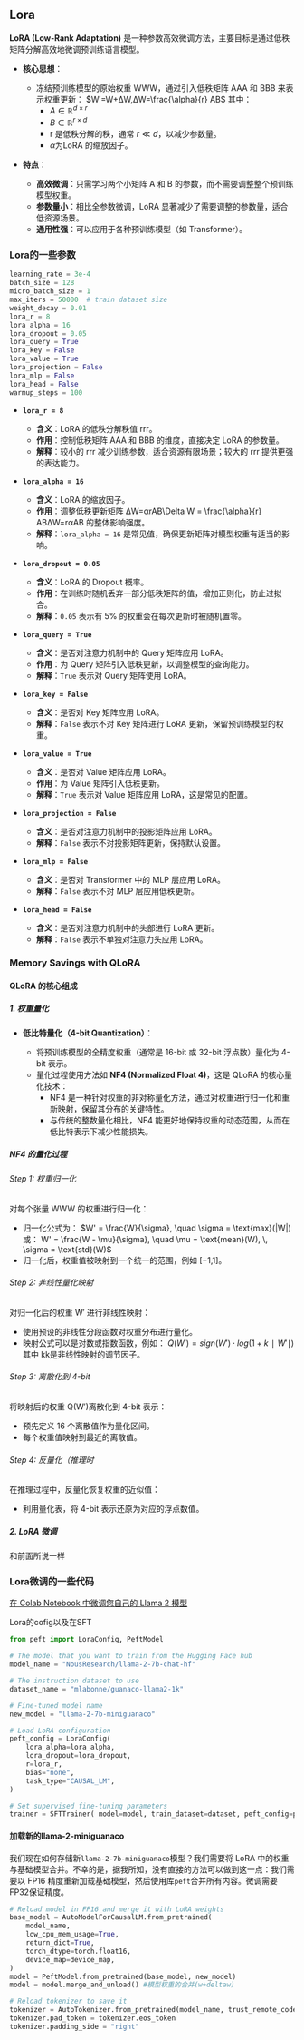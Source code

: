 ## Lora
**LoRA (Low-Rank Adaptation)** 是一种参数高效微调方法，主要目标是通过低秩矩阵分解高效地微调预训练语言模型。
- **核心思想**：
    
    - 冻结预训练模型的原始权重 WWW，通过引入低秩矩阵 AAA 和 BBB 来表示权重更新： $W′=W+ΔW,ΔW=\frac{\alpha}{r} AB$ 其中：
        - $A \in \mathbb{R}^{d \times r}$
        - $B \in \mathbb{R}^{r \times d}$
        - r 是低秩分解的秩，通常 $r \ll d$，以减少参数量。
        - $\alpha$为LoRA 的缩放因子。
- **特点**：
    
    - **高效微调**：只需学习两个小矩阵 A 和 B 的参数，而不需要调整整个预训练模型权重。
    - **参数量小**：相比全参数微调，LoRA 显著减少了需要调整的参数量，适合低资源场景。
    - **通用性强**：可以应用于各种预训练模型（如 Transformer）。

### Lora的一些参数
```python
learning_rate = 3e-4
batch_size = 128
micro_batch_size = 1
max_iters = 50000  # train dataset size
weight_decay = 0.01
lora_r = 8
lora_alpha = 16
lora_dropout = 0.05
lora_query = True
lora_key = False
lora_value = True
lora_projection = False
lora_mlp = False
lora_head = False
warmup_steps = 100
```
- **`lora_r = 8`**
    
    - **含义**：LoRA 的低秩分解秩值 rrr。
    - **作用**：控制低秩矩阵 AAA 和 BBB 的维度，直接决定 LoRA 的参数量。
    - **解释**：较小的 rrr 减少训练参数，适合资源有限场景；较大的 rrr 提供更强的表达能力。
- **`lora_alpha = 16`**
    
    - **含义**：LoRA 的缩放因子。
    - **作用**：调整低秩更新矩阵 ΔW=αrAB\Delta W = \frac{\alpha}{r} ABΔW=rα​AB 的整体影响强度。
    - **解释**：`lora_alpha = 16` 是常见值，确保更新矩阵对模型权重有适当的影响。
- **`lora_dropout = 0.05`**
    
    - **含义**：LoRA 的 Dropout 概率。
    - **作用**：在训练时随机丢弃一部分低秩矩阵的值，增加正则化，防止过拟合。
    - **解释**：`0.05` 表示有 5% 的权重会在每次更新时被随机置零。
- **`lora_query = True`**
    
    - **含义**：是否对注意力机制中的 Query 矩阵应用 LoRA。
    - **作用**：为 Query 矩阵引入低秩更新，以调整模型的查询能力。
    - **解释**：`True` 表示对 Query 矩阵使用 LoRA。
- **`lora_key = False`**
    
    - **含义**：是否对 Key 矩阵应用 LoRA。
    - **解释**：`False` 表示不对 Key 矩阵进行 LoRA 更新，保留预训练模型的权重。
- **`lora_value = True`**
    
    - **含义**：是否对 Value 矩阵应用 LoRA。
    - **作用**：为 Value 矩阵引入低秩更新。
    - **解释**：`True` 表示对 Value 矩阵应用 LoRA，这是常见的配置。
- **`lora_projection = False`**
    
    - **含义**：是否对注意力机制中的投影矩阵应用 LoRA。
    - **解释**：`False` 表示不对投影矩阵更新，保持默认设置。
- **`lora_mlp = False`**
    
    - **含义**：是否对 Transformer 中的 MLP 层应用 LoRA。
    - **解释**：`False` 表示不对 MLP 层应用低秩更新。
- **`lora_head = False`**

    - **含义**：是否对注意力机制中的头部进行 LoRA 更新。
    - **解释**：`False` 表示不单独对注意力头应用 LoRA。

### Memory Savings with QLoRA
#### QLoRA 的核心组成

##### **1. 权重量化**

- **低比特量化（4-bit Quantization）**：
    
    - 将预训练模型的全精度权重（通常是 16-bit 或 32-bit 浮点数）量化为 4-bit 表示。
    - 量化过程使用方法如 **NF4 (Normalized Float 4)**，这是 QLoRA 的核心量化技术：
        - NF4 是一种针对权重的非对称量化方法，通过对权重进行归一化和重新映射，保留其分布的关键特性。
        - 与传统的整数量化相比，NF4 能更好地保持权重的动态范围，从而在低比特表示下减少性能损失。
##### NF4 的量化过程


###### Step 1: 权重归一化

对每个张量 WWW 的权重进行归一化：

- 归一化公式为： $W' = \frac{W}{\sigma}, \quad \sigma = \text{max}(|W|)或： W' = \frac{W - \mu}{\sigma}, \quad \mu = \text{mean}(W), \, \sigma = \text{std}(W)$
- 归一化后，权重值被映射到一个统一的范围，例如 [−1,1]。

###### Step 2: 非线性量化映射

对归一化后的权重 W′ 进行非线性映射：

- 使用预设的非线性分段函数对权重分布进行量化。
- 映射公式可以是对数或指数函数，例如： $Q(W')=sign(W')⋅log(1+k∣W'∣)$ 其中 kk是非线性映射的调节因子。

###### Step 3: 离散化到 4-bit

将映射后的权重 Q(W′)离散化到 4-bit 表示：

- 预先定义 16 个离散值作为量化区间。
- 每个权重值映射到最近的离散值。

###### Step 4: 反量化（推理时

在推理过程中，反量化恢复权重的近似值：

- 利用量化表，将 4-bit 表示还原为对应的浮点数值。

##### **2. LoRA 微调**
和前面所说一样


### Lora微调的一些代码
[在 Colab Notebook 中微调您自己的 Llama 2 模型](https://mlabonne.github.io/blog/posts/Fine_Tune_Your_Own_Llama_2_Model_in_a_Colab_Notebook.html)

Lora的cofig以及在SFT
```python
from peft import LoraConfig, PeftModel

# The model that you want to train from the Hugging Face hub
model_name = "NousResearch/llama-2-7b-chat-hf"

# The instruction dataset to use
dataset_name = "mlabonne/guanaco-llama2-1k"

# Fine-tuned model name
new_model = "llama-2-7b-miniguanaco"

# Load LoRA configuration
peft_config = LoraConfig(
    lora_alpha=lora_alpha,
    lora_dropout=lora_dropout,
    r=lora_r,
    bias="none",
    task_type="CAUSAL_LM",
)

# Set supervised fine-tuning parameters 
trainer = SFTTrainer( model=model, train_dataset=dataset, peft_config=peft_config, dataset_text_field="text", max_seq_length=max_seq_length, tokenizer=tokenizer, args=training_arguments, packing=packing, )
```

#### 加载新的llama-2-miniguanaco
我们现在如何存储新`llama-2-7b-miniguanaco`模型？我们需要将 LoRA 中的权重与基础模型合并。不幸的是，据我所知，没有直接的方法可以做到这一点：我们需要以 FP16 精度重新加载基础模型，然后使用库`peft`合并所有内容。微调需要FP32保证精度。
```python
# Reload model in FP16 and merge it with LoRA weights
base_model = AutoModelForCausalLM.from_pretrained(
    model_name,
    low_cpu_mem_usage=True,
    return_dict=True,
    torch_dtype=torch.float16,
    device_map=device_map,
)
model = PeftModel.from_pretrained(base_model, new_model)
model = model.merge_and_unload() #模型权重的合并(w+deltaw)

# Reload tokenizer to save it
tokenizer = AutoTokenizer.from_pretrained(model_name, trust_remote_code=True)
tokenizer.pad_token = tokenizer.eos_token
tokenizer.padding_side = "right"
```
